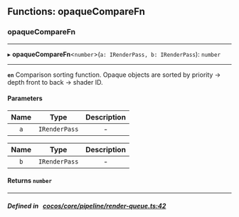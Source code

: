 ## Functions: opaqueCompareFn

### opaqueCompareFn


___
▸ **opaqueCompareFn**<`number`\>(`a: IRenderPass, b: IRenderPass`): `number`
___



**`en`** Comparison sorting function. Opaque objects are sorted by priority -> depth front to back -> shader ID.



#### Parameters

| Name | Type | Description |
| :------: | :------: | :------: |
| `a` | `IRenderPass` | - |

| Name | Type | Description |
| :------: | :------: | :------: |
| `b` | `IRenderPass` | - |


#### Returns `number` 
___


##### Defined in &nbsp;   [cocos/core/pipeline/render-queue.ts:42](https://github.com/cocos-creator/engine/blob/c7bf6b8a9/cocos/core/pipeline/render-queue.ts#L42)&nbsp;
